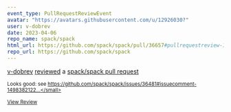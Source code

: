 ```yaml
---
event_type: PullRequestReviewEvent
avatar: "https://avatars.githubusercontent.com/u/12926030?"
user: v-dobrev
date: 2023-04-06
repo_name: spack/spack
html_url: https://github.com/spack/spack/pull/36657#pullrequestreview-1373951674
repo_url: https://github.com/spack/spack
---
```


<a href='https://github.com/v-dobrev' target='_blank'>v-dobrev</a> <a href='https://github.com/spack/spack/pull/36657#pullrequestreview-1373951674' target='_blank'>reviewed</a> a <a href='https://github.com/spack/spack/pull/36657' target='_blank'>spack/spack pull request</a>

<small>Looks good: see https://github.com/spack/spack/issues/36481#issuecomment-1498382122...</small>

<a href='https://github.com/spack/spack/pull/36657#pullrequestreview-1373951674' target='_blank'>View Review</a>